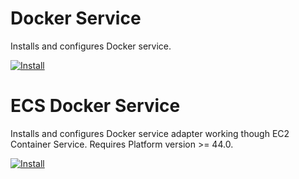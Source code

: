 # Docker Service

Installs and configures Docker service.

[![Install](https://raw.github.com/qubell-bazaar/component-skeleton/master/img/install.png)](http://localhost:9000/applications/upload?metadataUrl=https://raw.github.com/qubell-bazaar/docker/master/meta.yml)


# ECS Docker Service

Installs and configures Docker service adapter working though EC2 Container Service. 
Requires Platform version >= 44.0.

[![Install](https://raw.github.com/qubell-bazaar/component-skeleton/master/img/install.png)](https://express.qubell.com/applications/upload?metadataUrl=https://raw.github.com/qubell-bazaar/docker/master/meta-ecs.yml)
